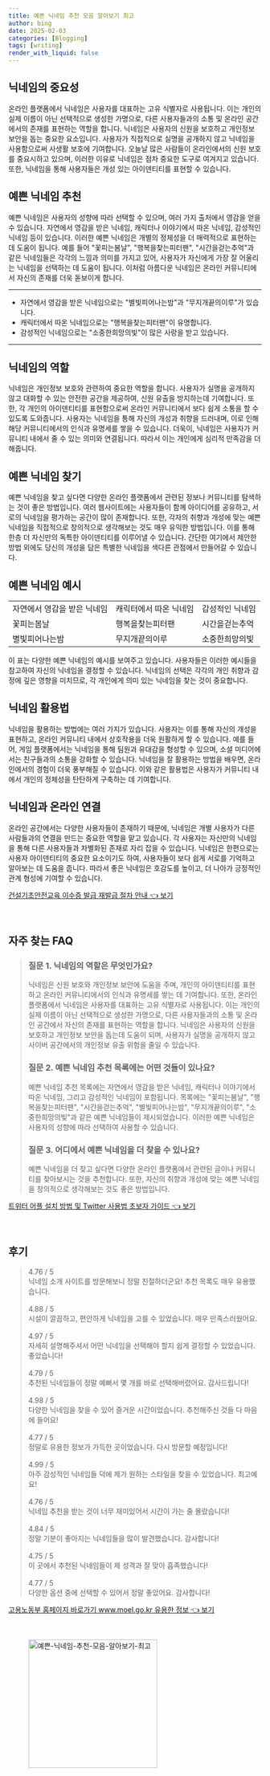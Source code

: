 ```yaml
---
title: 예쁜 닉네임 추천 모음 알아보기 최고
author: bing
date: 2025-02-03
categories: [Blogging]
tags: [writing]
render_with_liquid: false
---
```



<h2 id='닉네임의 중요성'>닉네임의 중요성</h2>

<p>온라인 플랫폼에서 닉네임은 사용자를 대표하는 고유 식별자로 사용됩니다. 이는 개인의 실제 이름이 아닌 선택적으로 생성한 가명으로, 다른 사용자들과의 소통 및 온라인 공간에서의 존재를 표현하는 역할을 합니다. 닉네임은 사용자의 신원을 보호하고 개인정보 보안을 돕는 중요한 요소입니다. 사용자가 직접적으로 실명을 공개하지 않고 닉네임을 사용함으로써 사생활 보호에 기여합니다. 오늘날 많은 사람들이 온라인에서의 신원 보호를 중요시하고 있으며, 이러한 이유로 닉네임은 점차 중요한 도구로 여겨지고 있습니다. 또한, 닉네임을 통해 사용자들은 개성 있는 아이덴티티를 표현할 수 있습니다.</p>

<h2 id='예쁜 닉네임 추천'>예쁜 닉네임 추천</h2>

<p>예쁜 닉네임은 사용자의 성향에 따라 선택할 수 있으며, 여러 가지 출처에서 영감을 얻을 수 있습니다. 자연에서 영감을 받은 닉네임, 캐릭터나 이야기에서 따온 닉네임, 감성적인 닉네임 등이 있습니다. 이러한 예쁜 닉네임은 개별의 정체성을 더 매력적으로 표현하는 데 도움이 됩니다. 예를 들어 "꽃피는봄날", "행복을찾는피터팬", "시간을걷는추억"과 같은 닉네임들은 각각의 느낌과 의미를 가지고 있어, 사용자가 자신에게 가장 잘 어울리는 닉네임을 선택하는 데 도움이 됩니다. 이처럼 아름다운 닉네임은 온라인 커뮤니티에서 자신의 존재를 더욱 돋보이게 합니다.</p>

<hr />

<ul>
    <li>자연에서 영감을 받은 닉네임으로는 "별빛피어나는밤"과 "무지개끝의이루"가 있습니다.</li>
    <li>캐릭터에서 따온 닉네임으로는 "행복을찾는피터팬"이 유명합니다.</li>
    <li>감성적인 닉네임으로는 "소중한희망의빛"이 많은 사랑을 받고 있습니다.</li>
</ul>

<hr />

<h2 id='닉네임의 역할'>닉네임의 역할</h2>

<p>닉네임은 개인정보 보호와 관련하여 중요한 역할을 합니다. 사용자가 실명을 공개하지 않고 대화할 수 있는 안전한 공간을 제공하여, 신원 유출을 방지하는데 기여합니다. 또한, 각 개인의 아이덴티티를 표현함으로써 온라인 커뮤니티에서 보다 쉽게 소통을 할 수 있도록 도와줍니다. 사용자는 닉네임을 통해 자신의 개성과 취향을 드러내며, 이로 인해 해당 커뮤니티에서의 인식과 유명세를 쌓을 수 있습니다. 더욱이, 닉네임은 사용자가 커뮤니티 내에서 줄 수 있는 의미와 연결됩니다. 따라서 이는 개인에게 심리적 만족감을 더해줍니다.</p>

<h2 id='예쁜 닉네임 찾기'>예쁜 닉네임 찾기</h2>

<p>예쁜 닉네임을 찾고 싶다면 다양한 온라인 플랫폼에서 관련된 정보나 커뮤니티를 탐색하는 것이 좋은 방법입니다. 여러 웹사이트에는 사용자들이 함께 아이디어를 공유하고, 서로의 닉네임을 평가하는 공간이 많이 존재합니다. 또한, 각자의 취향과 개성에 맞는 예쁜 닉네임을 직접적으로 창의적으로 생각해보는 것도 매우 유익한 방법입니다. 이를 통해 한층 더 자신만의 독특한 아이덴티티를 이루어낼 수 있습니다. 간단한 여기에서 제안한 방법 외에도 당신의 개성을 담은 특별한 닉네임을 색다른 관점에서 만들어갈 수 있습니다.</p>

<h2 id='예쁜 닉네임 예시'>예쁜 닉네임 예시</h2>

<table>
    <tr>
        <td>자연에서 영감을 받은 닉네임</td>
        <td>캐릭터에서 따온 닉네임</td>
        <td>감성적인 닉네임</td>
    </tr>
    <tr>
        <td>꽃피는봄날</td>
        <td>행복을찾는피터팬</td>
        <td>시간을걷는추억</td>
    </tr>
    <tr>
        <td>별빛피어나는밤</td>
        <td>무지개끝의이루</td>
        <td>소중한희망의빛</td>
    </tr>
</table>

<p>이 표는 다양한 예쁜 닉네임의 예시를 보여주고 있습니다. 사용자들은 이러한 예시들을 참고하여 자신의 닉네임을 결정할 수 있습니다. 닉네임의 선택은 각각의 개인 취향과 감정에 깊은 영향을 미치므로, 각 개인에게 의미 있는 닉네임을 찾는 것이 중요합니다.</p>

<h2 id='닉네임 활용법'>닉네임 활용법</h2>

<p>닉네임을 활용하는 방법에는 여러 가지가 있습니다. 사용자는 이를 통해 자신의 개성을 표현하고, 온라인 커뮤니티 내에서 상호작용을 더욱 원활하게 할 수 있습니다. 예를 들어, 게임 플랫폼에서는 닉네임을 통해 팀원과 유대감을 형성할 수 있으며, 소셜 미디어에서는 친구들과의 소통을 강화할 수 있습니다. 닉네임을 잘 활용하는 방법을 배우면, 온라인에서의 경험이 더욱 풍부해질 수 있습니다. 이와 같은 활용법은 사용자가 커뮤니티 내에서 개인의 정체성을 탄탄하게 구축하는 데 기여합니다.</p>

<h2 id='닉네임과 온라인 연결'>닉네임과 온라인 연결</h2>

<p>온라인 공간에서는 다양한 사용자들이 존재하기 때문에, 닉네임은 개별 사용자가 다른 사람들과의 연결을 만드는 중요한 역할을 맡고 있습니다. 각 사용자는 자신만의 닉네임을 통해 다른 사용자들과 차별화된 존재로 자리 잡을 수 있습니다. 닉네임은 한편으로는 사용자 아이덴티티의 중요한 요소이기도 하여, 사용자들이 보다 쉽게 서로를 기억하고 알아보는 데 도움을 줍니다. 따라서 좋은 닉네임은 호감도를 높이고, 더 나아가 긍정적인 관계 형성에 기여할 수 있습니다.</p>


<p><a class="click-button" title="건설기초안전교육 이수증 발급 재발급 절차 안내" href="https://purplelist.github.io/posts/%EA%B1%B4%EC%84%A4%EA%B8%B0%EC%B4%88%EC%95%88%EC%A0%84%EA%B5%90%EC%9C%A1-%EC%9D%B4%EC%88%98%EC%A6%9D-%EB%B0%9C%EA%B8%89-%EC%9E%AC%EB%B0%9C%EA%B8%89-%EC%A0%88%EC%B0%A8-%EC%95%88%EB%82%B4/" rel="dofollow">건설기초안전교육 이수증 발급 재발급 절차 안내 👈 보기</a></p><br>
<h2 id='자주_찾는_FAQ'>자주 찾는 FAQ</h2>
<div itemscope="" itemtype="https://schema.org/FAQPage"> 
<blockquote> 
<div itemscope="" itemprop="mainEntity" itemtype="https://schema.org/Question"> 
<h3 itemprop="name">질문 1. 닉네임의 역할은 무엇인가요?</h3> 
<div itemscope="" itemprop="acceptedAnswer" itemtype="https://schema.org/Answer"> 
<span itemprop="text"> 
<p>닉네임은 신원 보호와 개인정보 보안에 도움을 주며, 개인의 아이덴티티를 표현하고 온라인 커뮤니티에서의 인식과 유명세를 쌓는 데 기여합니다. 또한, 온라인 플랫폼에서 닉네임은 사용자를 대표하는 고유 식별자로 사용됩니다. 이는 개인의 실제 이름이 아닌 선택적으로 생성한 가명으로, 다른 사용자들과의 소통 및 온라인 공간에서 자신의 존재를 표현하는 역할을 합니다. 닉네임은 사용자의 신원을 보호하고 개인정보 보안을 돕는데 도움이 되며, 사용자가 실명을 공개하지 않고 사이버 공간에서의 개인정보 유출 위험을 줄일 수 있습니다.</p> 
</span> 
</div> 
</div> 

<div itemscope="" itemprop="mainEntity" itemtype="https://schema.org/Question"> 
<h3 itemprop="name">질문 2. 예쁜 닉네임 추천 목록에는 어떤 것들이 있나요?</h3> 
<div itemscope="" itemprop="acceptedAnswer" itemtype="https://schema.org/Answer"> 
<span itemprop="text"> 
<p>예쁜 닉네임 추천 목록에는 자연에서 영감을 받은 닉네임, 캐릭터나 이야기에서 따온 닉네임, 그리고 감성적인 닉네임이 포함됩니다. 목록에는 "꽃피는봄날", "행복을찾는피터팬", "시간을걷는추억", "별빛피어나는밤", "무지개끝의이루", "소중한희망의빛"과 같은 예쁜 닉네임들이 제시되었습니다. 이러한 예쁜 닉네임은 사용자의 성향에 따라 선택하여 사용할 수 있습니다.</p> 
</span> 
</div> 
</div> 

<div itemscope="" itemprop="mainEntity" itemtype="https://schema.org/Question"> 
<h3 itemprop="name">질문 3. 어디에서 예쁜 닉네임을 더 찾을 수 있나요?</h3> 
<div itemscope="" itemprop="acceptedAnswer" itemtype="https://schema.org/Answer"> 
<span itemprop="text"> 
<p>예쁜 닉네임을 더 찾고 싶다면 다양한 온라인 플랫폼에서 관련된 글이나 커뮤니티를 찾아보시는 것을 추천합니다. 또한, 자신의 취향과 개성에 맞는 예쁜 닉네임을 창의적으로 생각해보는 것도 좋은 방법입니다.</p> 
</span> 
</div> 
</div> 
</blockquote> 
</div>
<p><a class="click-button" title="트위터 어플 설치 방법 및 Twitter 사용법 초보자 가이드" href="https://purplelist.github.io/posts/%ED%8A%B8%EC%9C%84%ED%84%B0-%EC%96%B4%ED%94%8C-%EC%84%A4%EC%B9%98-%EB%B0%A9%EB%B2%95-%EB%B0%8F-Twitter-%EC%82%AC%EC%9A%A9%EB%B2%95-%EC%B4%88%EB%B3%B4%EC%9E%90-%EA%B0%80%EC%9D%B4%EB%93%9C/" rel="dofollow">트위터 어플 설치 방법 및 Twitter 사용법 초보자 가이드 👈 보기</a></p><br>
<h2 id='후기'>후기</h2>
<div itemscope itemtype="https://schema.org/Product">
  <blockquote>
  <div itemprop="review" itemscope itemtype="https://schema.org/Review">
      <div itemprop="reviewRating" itemscope itemtype="https://schema.org/Rating"> <span itemprop="ratingValue">4.76</span> / <span itemprop="bestRating">5</span> </div>
      <span itemprop="reviewBody">닉네임 소개 사이트를 방문해보니 정말 친절하더군요! 추천 목록도 매우 유용했습니다.</span>
  </div>
  <br>
  <div itemprop="review" itemscope itemtype="https://schema.org/Review">
      <div itemprop="reviewRating" itemscope itemtype="https://schema.org/Rating"> <span itemprop="ratingValue">4.88</span> / <span itemprop="bestRating">5</span> </div>
      <span itemprop="reviewBody">시설이 깔끔하고, 편안하게 닉네임을 고를 수 있었습니다. 매우 만족스러웠어요.</span>
  </div>
  <br>
  <div itemprop="review" itemscope itemtype="https://schema.org/Review">
      <div itemprop="reviewRating" itemscope itemtype="https://schema.org/Rating"> <span itemprop="ratingValue">4.97</span> / <span itemprop="bestRating">5</span> </div>
      <span itemprop="reviewBody">자세히 설명해주셔서 어떤 닉네임을 선택해야 할지 쉽게 결정할 수 있었습니다. 좋았습니다!</span>
  </div>
  <br>
  <div itemprop="review" itemscope itemtype="https://schema.org/Review">
      <div itemprop="reviewRating" itemscope itemtype="https://schema.org/Rating"> <span itemprop="ratingValue">4.79</span> / <span itemprop="bestRating">5</span> </div>
      <span itemprop="reviewBody">추천된 닉네임들이 정말 예뻐서 몇 개를 바로 선택해버렸어요. 감사드립니다!</span>
  </div>
  <br>
  <div itemprop="review" itemscope itemtype="https://schema.org/Review">
      <div itemprop="reviewRating" itemscope itemtype="https://schema.org/Rating"> <span itemprop="ratingValue">4.98</span> / <span itemprop="bestRating">5</span> </div>
      <span itemprop="reviewBody">다양한 닉네임을 찾을 수 있어 즐거운 시간이었습니다. 추천해주신 것들 다 마음에 들어요!</span>
  </div>
  <br>
  <div itemprop="review" itemscope itemtype="https://schema.org/Review">
      <div itemprop="reviewRating" itemscope itemtype="https://schema.org/Rating"> <span itemprop="ratingValue">4.77</span> / <span itemprop="bestRating">5</span> </div>
      <span itemprop="reviewBody">정말로 유용한 정보가 가득한 곳이었습니다. 다시 방문할 예정입니다!</span>
  </div>
  <br>
  <div itemprop="review" itemscope itemtype="https://schema.org/Review">
      <div itemprop="reviewRating" itemscope itemtype="https://schema.org/Rating"> <span itemprop="ratingValue">4.99</span> / <span itemprop="bestRating">5</span> </div>
      <span itemprop="reviewBody">아주 감성적인 닉네임들 덕에 제가 원하는 스타일을 찾을 수 있었습니다. 최고예요!</span>
  </div>
  <br>
  <div itemprop="review" itemscope itemtype="https://schema.org/Review">
      <div itemprop="reviewRating" itemscope itemtype="https://schema.org/Rating"> <span itemprop="ratingValue">4.76</span> / <span itemprop="bestRating">5</span> </div>
      <span itemprop="reviewBody">닉네임 추천을 받는 것이 너무 재미있어서 시간이 가는 줄 몰랐습니다!</span>
  </div>
  <br>
  <div itemprop="review" itemscope itemtype="https://schema.org/Review">
      <div itemprop="reviewRating" itemscope itemtype="https://schema.org/Rating"> <span itemprop="ratingValue">4.84</span> / <span itemprop="bestRating">5</span> </div>
      <span itemprop="reviewBody">정말 기분이 좋아지는 닉네임들을 많이 발견했습니다. 감사합니다!</span>
  </div>
  <br>
  <div itemprop="review" itemscope itemtype="https://schema.org/Review">
      <div itemprop="reviewRating" itemscope itemtype="https://schema.org/Rating"> <span itemprop="ratingValue">4.75</span> / <span itemprop="bestRating">5</span> </div>
      <span itemprop="reviewBody">이 곳에서 추천된 닉네임들이 제 성격과 잘 맞아 흡족했습니다!</span>
  </div>
  <br>
  <div itemprop="review" itemscope itemtype="https://schema.org/Review">
      <div itemprop="reviewRating" itemscope itemtype="https://schema.org/Rating"> <span itemprop="ratingValue">4.77</span> / <span itemprop="bestRating">5</span> </div>
      <span itemprop="reviewBody">다양한 옵션 중에 선택할 수 있어서 정말 좋았어요. 감사합니다!</span>
  </div>
  </blockquote>
</div>
<p><a class="click-button" title="고용노동부 홈페이지 바로가기 www.moel.go.kr 유용한 정보" href="https://purplelist.github.io/posts/%EA%B3%A0%EC%9A%A9%EB%85%B8%EB%8F%99%EB%B6%80-%ED%99%88%ED%8E%98%EC%9D%B4%EC%A7%80-%EB%B0%94%EB%A1%9C%EA%B0%80%EA%B8%B0-www.moel.go.kr-%EC%9C%A0%EC%9A%A9%ED%95%9C-%EC%A0%95%EB%B3%B4/" rel="dofollow">고용노동부 홈페이지 바로가기 www.moel.go.kr 유용한 정보 👈 보기</a></p><br>
<figure class="image"><img src="https://purplelist.github.io/assets/img/thumbnail/예쁜-닉네임-추천-모음-알아보기-최고.webp" alt="예쁜-닉네임-추천-모음-알아보기-최고" width="256" height="256"></figure>